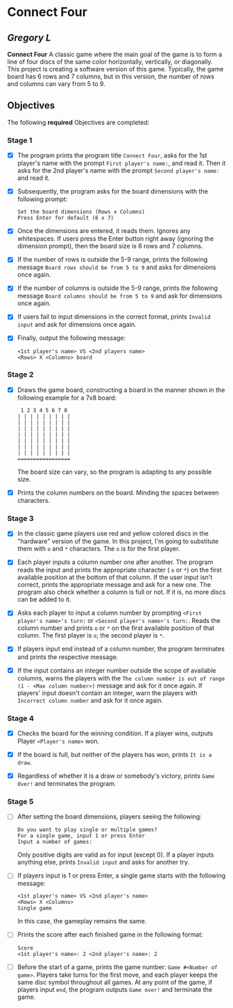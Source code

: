# Connect Four

## *Gregory L*

**Connect Four** A classic game where the main goal of the game is to form a line of four discs of the same color horizontally,
vertically, or diagonally.
This project is creating a software version of this game. Typically, the game board has 6 rows and 7 columns,
but in this version, the number of rows and columns can vary from 5 to 9.

## Objectives

The following **required** Objectives are completed:


### Stage 1


* [X] The program prints the program title ```Connect Four```, asks for the 1st player's name with the prompt 
  ```First player's name:```, and read it.
  Then it asks for the 2nd player's name with the prompt ```Second player's name:``` and read it.


* [X] Subsequently, the program asks for the board dimensions with the following prompt:
  ```
  Set the board dimensions (Rows x Columns)
  Press Enter for default (6 x 7)
  ```


* [X] Once the dimensions are entered, it reads them. Ignores any whitespaces.
  If users press the Enter button right away (ignoring the dimension prompt), then the board size is 6 rows and 7 columns.


* [X] If the number of rows is outside the 5-9 range, prints the following message 
```Board rows should be from 5 to 9```
  and asks for dimensions once again.


* [X] If the number of columns is outside the 5-9 range,
  prints the following message ```Board columns should be from 5 to 9``` and ask for dimensions once again.


* [X] If users fail to input dimensions in the correct format, prints ```Invalid input``` and ask for dimensions once again.


* [X] Finally, output the following message:
    ```
   <1st player's name> VS <2nd players name>
   <Rows> X <Columns> board
    ```

### Stage 2


* [X] Draws the game board, constructing a board in the manner shown in the following example for a 7x8 board:
  ```
   1 2 3 4 5 6 7 8
  | | | | | | | | |
  | | | | | | | | |
  | | | | | | | | |
  | | | | | | | | |
  | | | | | | | | |
  | | | | | | | | |
  | | | | | | | | |
  =================
  ```
  The board size can vary, so the program is adapting to any possible size.


* [X] Prints the column numbers on the board. Minding the spaces between characters.


### Stage 3

* [X] In the classic game players use red and yellow colored discs in the "hardware" version of the game. In this project, 
I'm going to substitute them with ```o``` and ```*``` characters. The ```o``` is for the first player.


* [X] Each player inputs a column number one after another. 
The program reads the input and prints the appropriate character ( ```o``` or ```*```) 
on the first available position at the bottom of that column. 
If the user input isn't correct, prints the appropriate message and ask for a new one. 
The program also check whether a column is full or not. 
If it is, no more discs can be added to it.


* [X] Asks each player to input a column number by prompting ```<First player's name>'s turn:``` or ```<Second player's name>'s turn:```.
  Reads the column number and prints ```o``` or ```*``` on the first available position of that column. The first player is ```o```;
  the second player is ```*```.


* [X] If players input end instead of a column number, the program terminates and prints the respective message.


* [X] If the input contains an integer number outside the scope of available columns, warns the players with the 
```The column number is out of range (1 - <Max column number>)``` message and ask for it once again. If players' input doesn't contain an integer, 
warn the players with ```Incorrect column number``` and ask for it once again.


### Stage 4


* [X] Checks the board for the winning condition. If a player wins, outputs Player ```<Player's name>``` won.


* [X] If the board is full, but neither of the players has won, prints ```It is a draw```.


* [X] Regardless of whether it is a draw or somebody's victory, prints ```Game Over!``` and terminates the program.


### Stage 5


* [ ] After setting the board dimensions, players seeing the following:
  ```
  Do you want to play single or multiple games?
  For a single game, input 1 or press Enter
  Input a number of games:
  ```
  Only positive digits are valid as for input (except 0). If a player inputs anything else, 
  prints ```Invalid input``` and asks for another try.


* [ ] If players input is 1 or press Enter, a single game starts with the following message:

  ```
  <1st player's name> VS <2nd player's name>
  <Rows> X <Columns>
  Single game
  ```
  In this case, the gameplay remains the same.


* [ ] Prints the score after each finished game in the following format:

  ```
  Score
  <1st player's name>: 2 <2nd player's name>: 2
  ```
  

* [ ] Before the start of a game, prints the game number: ```Game #<Number of game>```.
Players take turns for the first move, and each player keeps the same disc symbol throughout all games.
At any point of the game, if players input ```end```, the program outputs ```Game over!``` and terminate the game.